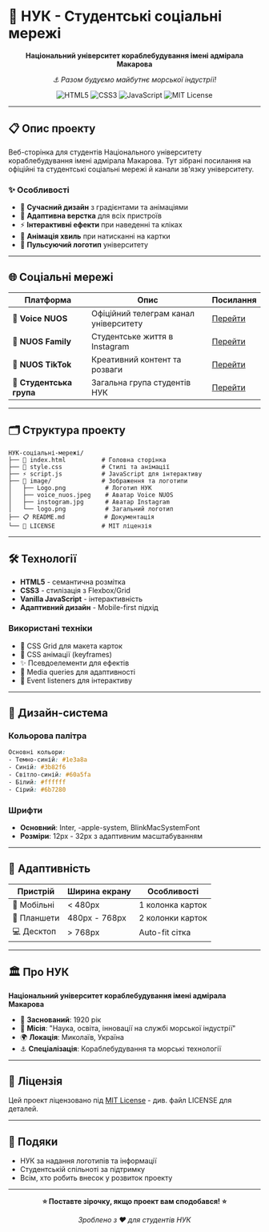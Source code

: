 # 🚢 НУК - Студентські соціальні мережі

<div align="center">
  
**Національний університет кораблебудування імені адмірала Макарова**

*⚓ Разом будуємо майбутнє морської індустрії!*

![HTML5](https://img.shields.io/badge/html5-%23E34F26.svg?style=for-the-badge&logo=html5&logoColor=white)
![CSS3](https://img.shields.io/badge/css3-%231572B6.svg?style=for-the-badge&logo=css3&logoColor=white)
![JavaScript](https://img.shields.io/badge/javascript-%23323330.svg?style=for-the-badge&logo=javascript&logoColor=%23F7DF1E)
![MIT License](https://img.shields.io/badge/License-MIT-yellow.svg?style=for-the-badge)

</div>

---

## 📋 Опис проекту

Веб-сторінка для студентів Національного університету кораблебудування імені адмірала Макарова. Тут зібрані посилання на офіційні та студентські соціальні мережі й канали зв'язку університету.

### ✨ Особливості

- 🎨 **Сучасний дизайн** з градієнтами та анімаціями
- 📱 **Адаптивна верстка** для всіх пристроїв
- ⚡ **Інтерактивні ефекти** при наведенні та кліках
- 🌊 **Анімація хвиль** при натисканні на картки
- 🔄 **Пульсуючий логотип** університету

---

## 🌐 Соціальні мережі

| Платформа | Опис | Посилання |
|-----------|------|-----------|
| 📢 **Voice NUOS** | Офіційний телеграм канал університету | [Перейти](https://t.me/voiceNUOS) |
| 📸 **NUOS Family** | Студентське життя в Instagram | [Перейти](https://www.instagram.com/nuos_family) |
| 🎵 **NUOS TikTok** | Креативний контент та розваги | [Перейти](https://www.tiktok.com/@_nuos_) |
| 💬 **Студентська група** | Загальна група студентів НУК | [Перейти](https://t.me/+yliiJYR54MJlMWUy) |

---

## 🗂️ Структура проекту

```
НУК-соціальні-мережі/
├── 📄 index.html          # Головна сторінка
├── 🎨 style.css           # Стилі та анімації
├── ⚡ script.js           # JavaScript для інтерактиву
├── 📁 image/              # Зображення та логотипи
│   ├── Logo.png           # Логотип НУК
│   ├── voice_nuos.jpeg    # Аватар Voice NUOS
│   ├── instogram.jpg      # Аватар Instagram
│   └── logo.png           # Загальний логотип
├── 📋 README.md           # Документація
└── 📜 LICENSE             # MIT ліцензія
```

---

## 🛠️ Технології

- **HTML5** - семантична розмітка
- **CSS3** - стилізація з Flexbox/Grid
- **Vanilla JavaScript** - інтерактивність
- **Адаптивний дизайн** - Mobile-first підхід

### Використані техніки

- 🎨 CSS Grid для макета карток
- 🌊 CSS анімації (keyframes)
- ✨ Псевдоелементи для ефектів
- 📱 Media queries для адаптивності
- 🎯 Event listeners для інтерактиву

---

## 🎨 Дизайн-система

### Кольорова палітра

```css
Основні кольори:
- Темно-синій: #1e3a8a
- Синій: #3b82f6
- Світло-синій: #60a5fa
- Білий: #ffffff
- Сірий: #6b7280
```

### Шрифти

- **Основний**: Inter, -apple-system, BlinkMacSystemFont
- **Розміри**: 12px - 32px з адаптивним масштабуванням

---

## 📱 Адаптивність

| Пристрій | Ширина екрану | Особливості |
|----------|---------------|-------------|
| 📱 Мобільні | < 480px | 1 колонка карток |
| 📱 Планшети | 480px - 768px | 2 колонки карток |
| 💻 Десктоп | > 768px | Auto-fit сітка |

---

## 🏛️ Про НУК

**Національний університет кораблебудування імені адмірала Макарова**

- 📅 **Заснований**: 1920 рік
- 🎯 **Місія**: "Наука, освіта, інновації на службі морської індустрії"
- 🌍 **Локація**: Миколаїв, Україна
- ⚓ **Спеціалізація**: Кораблебудування та морські технології

---

## 📄 Ліцензія

Цей проект ліцензовано під [MIT License](LICENSE) - див. файл LICENSE для деталей.

---


## 🙏 Подяки

- НУК за надання логотипів та інформації
- Студентській спільноті за підтримку
- Всім, хто робить внесок у розвиток проекту

---

<div align="center">

**⭐ Поставте зірочку, якщо проект вам сподобався! ⭐**

*Зроблено з ❤️ для студентів НУК*

</div>
